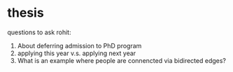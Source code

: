 # thesis

questions to ask rohit:
1. About deferring admission to PhD program
2. applying this year v.s. applying next year
3. What is an example where people are connencted via bidirected edges?